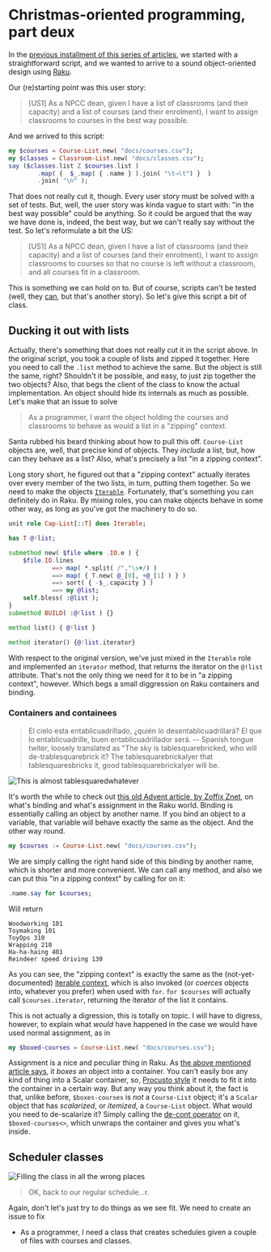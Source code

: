 # Christmas-oriented programming, part deux

In
the
[previous installment of this series of articles](https://raku-advent.blog/2020/12/22/day-23-christmas-oriented-design-and-implementation/),
we started with a straightforward script, and we wanted to arrive to a
sound object-oriented design using [Raku](https://raku.org).

Our (re)starting point was this user story:

> [US1] As a NPCC dean, given I have a list of classrooms (and their
  capacity) and a list of courses (and their enrolment), I want to
  assign classrooms to courses in the best way possible.

And we arrived to this script:

```raku
my $courses = Course-List.new( "docs/courses.csv");
my $classes = Classroom-List.new( "docs/classes.csv");
say ($classes.list Z $courses.list )
        .map( {  $_.map( { .name } ).join( "\t→\t") }  )
        .join( "\n" );
```

That does not really cut it, though. Every user story must be solved
with a set of tests. But, well, the user story was kinda vague to
start with: "in the best way possible" could be anything. So it could
be argued that the way we have done is, indeed, the best way, but we
can't really say without the test. So let's reformulate a bit the US:

> [US1]  As a NPCC dean, given I have a list of classrooms (and their
  capacity) and a list of courses (and their enrolment), I want to
  assign classrooms to courses so that no course is left without a
  classroom, and all courses fit in a classroom.

This is something we can hold on to. But of course, scripts can't be
tested (well,
they [can](https://github.com/JJ/perl6-test-script-output), but that's
another story). So let's give this script a bit of class.

## Ducking it out with lists

Actually, there's something that does not really cut it in the script
above. In the original script, you took a couple of lists and zipped
it together. Here you need to call the `.list` method to achieve the
same. But the object is still the same, right? Shouldn't it be
possible, and easy, to just zip together the two objects? Also, that
begs the client of the class to know the actual implementation. An
object should hide its internals as much as possible. Let's make
that an issue to solve

> As a programmer, I want the object holding the courses and
> classrooms to behave as would a list in a "zipping" context.

Santa rubbed his beard thinking about how to pull this
off. `Course-List` objects are, well, that precise kind of
objects. They *include* a list, but, how can they behave as a list?
Also, what's precisely a list "in a zipping context".

Long story short, he figured out that a "zipping context" actually
iterates over every member of the two lists, in turn, putting them
together. So we need to make the
objects
[`Iterable`](https://docs.raku.org/type/Iterable). Fortunately, that's
something you can definitely do in Raku. By mixing roles, you can make
objects behave in some other way, as long as you've got the machinery
to do so.


```raku
unit role Cap-List[::T] does Iterable;

has T @!list;

submethod new( $file where .IO.e ) {
    $file.IO.lines
            ==> map( *.split( /","\s+/) )
            ==> map( { T.new( @_[0], +@_[1] ) } )
            ==> sort( { -$_.capacity } )
            ==> my @list;
    self.bless( :@list );
}
submethod BUILD( :@!list ) {}

method list() { @!list }

method iterator() {@!list.iterator}
```

With respect to the original version, we've just mixed in the
`Iterable` role and implemented an `iterator` method, that returns the
iterator on the `@!list` attribute. That's not the only thing we need
for it to be in "a zipping context", however. Which begs a small
diggression on Raku containers and binding.

### Containers and containees

> El cielo esta entablicuadrillado, ¿quién lo desentablicuadrillará?
> El que lo entablicuadrille, buen entablicuadrillador será.
> -- Spanish tongue twiter, loosely translated as "The sky is
> tablesquarebricked, who will de-trablesquarebrick it? The
> tablesquarebrickalyer that tablesquaresbricks it, good
> tablesquarebrickalyer will be.

![This is almost tablesquaredwhatever](https://live.staticflickr.com/5607/31741755686_7e7fd2b883_k_d.jpg)

It's worth the while to check
out
[this old Advent article, by Zoffix Znet](https://perl6advent.wordpress.com/2017/12/02/perl-6-sigils-variables-and-containers/),
on what's binding and what's assignment in the Raku world. Binding is
essentially calling an object by another name. If you bind an object
to a variable, that variable will behave exactly the same as the
object. And the other way round.

```raku
my $courses := Course-List.new( "docs/courses.csv");
```

We are simply calling the right hand side of this binding by another
name, which is shorter and more convenient. We can call any method,
and also we can put this "in a zipping context" by calling for on it:

```raku
.name.say for $courses;
```

Will return

```text
Woodworking 101
Toymaking 101
ToyOps 310
Wrapping 210
Ha-ha-haing 401
Reindeer speed driving 130
```

As you can see, the "zipping context" is exactly the same as the
(not-yet-documented)
[iterable context](https://github.com/Raku/doc/issues/1225), which
is also invoked (or *coerces* objects into, whatever you prefer) when
used with `for`. `for $courses` will actually call
`$courses.iterator`, returning the iterator of the list it contains.

This is not actually a digression, this is totally on topic. I will
have to digress, however, to explain what *would* have happened in the
case we would have used normal assignment, as in 

```raku
my $boxed-courses = Course-List.new( "docs/courses.csv");
```

Assignment is a nice and peculiar thing in Raku. As [the above
mentioned article says](https://perl6advent.wordpress.com/2017/12/02/perl-6-sigils-variables-and-containers/),
it *boxes* an object into a container. You can't easily box any kind
of thing into a Scalar container,
so, [Procusto style](https://es.wikipedia.org/wiki/Procusto) it needs
to fit it into the container in a certain way. But any way you think
about it, the fact is that, unlike before, `$boxes-courses` is *not* a
`Course-List` object; it's a `Scalar` object that has *scalarized*, or
*itemized*, a `Course-List` object. What would you need to de-scalarize
it? Simply calling
the [de-cont operator](https://docs.raku.org/routine/%3C%3E) on it, `$boxed-courses<>`,
which unwraps the container and gives you what's inside.


## Scheduler classes

![Filling the class in all the wrong places](https://live.staticflickr.com/92/244008954_ceff0265c7_k_d.jpg)

> OK, back to our regular schedule...r.

Again, don't let's just try to do things as we see fit. We need to
create an issue to fix

- As a programmer, I need a class that creates schedules given a
  couple of files with courses and classes.






